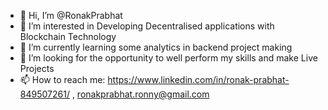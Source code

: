 - 👋 Hi, I’m @RonakPrabhat
- 👀 I’m interested in Developing Decentralised applications with Blockchain Technology 
- 🌱 I’m currently learning some analytics in backend project making
- 💞️ I’m looking for the opportunity to well perform my skills and make Live Projects
- 📫 How to reach me: https://www.linkedin.com/in/ronak-prabhat-849507261/ , ronakprabhat.ronny@gmail.com

<!---
RonakPrabhat/RonakPrabhat is a ✨ special ✨ repository because its `README.md` (this file) appears on your GitHub profile.
You can click the Preview link to take a look at your changes.
--->
